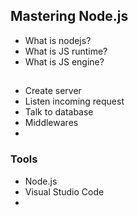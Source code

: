 ## Mastering Node.js

- What is nodejs?
- What is JS runtime?
- What is JS engine?

##

- Create server
- Listen incoming request
- Talk to database
- Middlewares
-

### Tools

- Node.js
- Visual Studio Code
-

